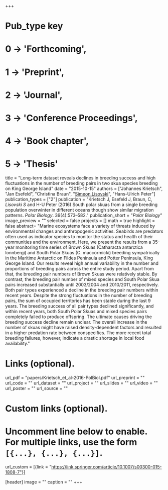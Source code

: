 +++
# Pub_type key
# 0 -> 'Forthcoming',
# 1 -> 'Preprint',
# 2 -> 'Journal',
# 3 -> 'Conference Proceedings',
# 4 -> 'Book chapter',
# 5 -> 'Thesis'
  
title = "Long-term dataset reveals declines in breeding success and high fluctuations in the number of breeding pairs in two skua species breeding on King George Island"
date = "2015-10-15"
authors = ["Johannes Krietsch", "Jan Esefeld", "Christina Braun",  "[Simeon Lisovski](hhttps://slisovski.netlify.com/)", "Hans-Ulrich Peter"]
publication_types = ["2"]
publication = "Krietsch J, Esefeld J, Braun, C, *Lisovski S* and H-U Peter (2016) South polar skuas from a single breeding population overwinter in different oceans though show similar migration patterns. _Polar Biology_. 39(4):573–582."
publication_short = "_Polar Biology_"
image_preview = ""
selected = false
projects = []
math = true
highlight = false
abstract= "Marine ecosystems face a variety of threats induced by environmental changes and anthropogenic activities. Seabirds are predators often used as indicator species to monitor the status and health of their communities and the environment. Here, we present the results from a 35-year monitoring time series of Brown Skuas (Catharacta antarctica lonnbergi) and South Polar Skuas (C. maccormicki) breeding sympatrically in the Maritime Antarctic on Fildes Peninsula and Potter Peninsula, King George Island. Our results reveal high annual variability in the number and proportions of breeding pairs across the entire study period. Apart from that, the breeding pair numbers of Brown Skuas were relatively stable. By contrast, the breeding pair number of mixed species and South Polar Skua pairs increased substantially until 2003/2004 and 2010/2011, respectively. Both pair types experienced a decline in the breeding pair numbers within recent years. Despite the strong fluctuations in the number of breeding pairs, the sum of occupied territories has been stable during the last 9 years. The breeding success of all pair types declined significantly, and within recent years, both South Polar Skuas and mixed species pairs completely failed to produce offspring. The ultimate causes driving the breeding success decline remain unclear. The overall increase in the number of skuas might have raised density-dependent factors and resulted in a higher predation rate between conspecifics. The more recent total breeding failures, however, indicate a drastic shortage in local food availability."
  
# Links (optional).
url_pdf = "papers/Krietsch_et_al-2016-PolBiol.pdf"
url_preprint = ""
url_code = ""
url_dataset = ""
url_project = ""
url_slides = ""
url_video = ""
url_poster = ""
url_source = ""
  
# Custom links (optional).
#   Uncomment line below to enable. For multiple links, use the form `[{...}, {...}, {...}]`.
url_custom = [{link = "https://link.springer.com/article/10.1007/s00300-015-1808-7"}]
  
[header]
image = ""
caption = ""
+++